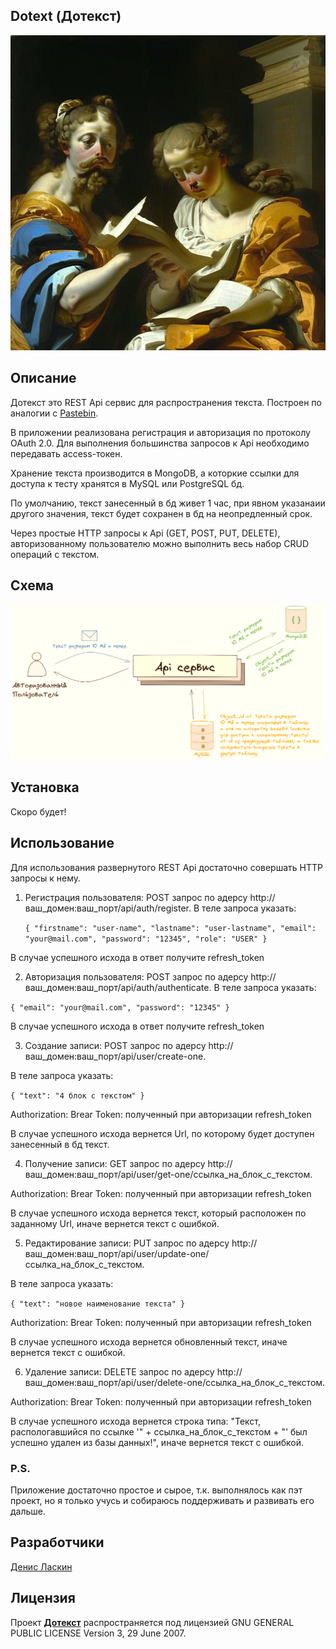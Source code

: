 ## Dotext (Дотекст)

<p align="center">
      <img src="https://github.com/DlasWEB/dotext/blob/master/img_for_readme/01.png" alt="Дотекст">
</p>

## Описание

Дотекст это REST Api сервис для распространения текста. Построен по аналогии с [Pastebin](https://pastebin.com/). 

В приложении реализована регистрация и авторизация по протоколу OAuth 2.0. Для выполнения большинства запросов к Api необходимо передавать access-токен.

Хранение текста производится в MongoDB, а которкие ссылки для доступа к тесту хранятся в MySQL или PostgreSQL бд.

По умолчанию, текст занесенный в бд живет 1 час, при явном указанаии другого значения, текст будет сохранен в бд на неопредленный срок.

Через простые HTTP запросы к Api (GET, POST, PUT, DELETE), авторизованному пользователю можно выполнить весь набор CRUD операций с текстом.


## Схема

<p align="center">
      <img src="https://github.com/DlasWEB/dotext/blob/master/img_for_readme/scheme.png" alt="Схема приложения">
</p>

## Установка

Скоро будет!

[//]: # (Для развертывания приложения необходим `docker` и два образа: `kubyshka` и `БД &#40;Mysql или PostreSql&#41;`. Приложение можно развернуть локально или на сервере.)

[//]: # (Для разворачивания приложения нужно выполнить следующие шаги &#40;**инструкция на примере Debian подобных систем**&#41;:)

[//]: # (1. Качаем образы с:<br/>)

[//]: # (    - `mysql сервером` &#40;если у вас его нет&#41; командой:)

[//]: # (        ```shell script)

[//]: # (        $ docker pull mysql)

[//]: # (        ```)

[//]: # (    - `kubyshka` командой:)

[//]: # (        ```shell script)

[//]: # (        $ docker pull mrdlas/kubyshka:kubyshka)

[//]: # (        ```)

[//]: # (2. Проверяем)

[//]: # (     ```shell script)

[//]: # (     $ docker images)

[//]: # (     ``` )

[//]: # (   если все ок, то вы увидите образы `mrdlas/kubyshka` и `mysql` &#40;возможно будут и другие, если они есть у вас на машине&#41;)

[//]: # (3. Создаем сеть для контакта между контейнером с БД и контейнером с Kubyshka)

[//]: # (     ```shell script)

[//]: # (     $ docker network create kubyshka-net)

[//]: # (     ```)

[//]: # (4. Поднимаем контейнеры с:)

[//]: # (    - mysql)

[//]: # (        ```shell script)

[//]: # (        $ sudo docker run --restart=unless-stopped -dit --net kubyshka-net -p 3307:3306 --name mysqldb_kubyshka -e MYSQL_ROOT_PASSWORD=root -e MYSQL_DATABASE=kubyshka_db -v kubyshka_storage:/var/lib/mysql mysql)

[//]: # (        ```)

[//]: # (    - kubyshka)

[//]: # (        ```shell script)

[//]: # (        $ docker run --restart=unless-stopped -dit -p 9090:8080 --name my-kubyshka --net kubyshka-net -e MYSQL_HOST=mysqldb_kubyshka -e MYSQL_USER=root -e MYSQL_PASSWORD=root -e MYSQL_PORT=3306 mrdlas/kubyshka:kubyshka        )

[//]: # (        ```)

[//]: # (      Название бд, название контейнеров, пароль root пользователя в бд и порты можно ставить свои. Главное чтобы все согласовывалось.)

[//]: # (5. Проверяем успешность подключения)

[//]: # (    ```shell script)

[//]: # (   $ docker container inspect mysqldb_kubyshka )

[//]: # (    ```)

[//]: # (   если все ок, то в разделе Networks вы увидите сеть `kubyshka-net`)

[//]: # (    ```shell script)

[//]: # (   $ docker container inspect ID_контейнера_с_кубышкой)

[//]: # (    ``` )

[//]: # (   узнать ID контейнера можно командой)

[//]: # (   ```shell script)

[//]: # (   $ docker ps )

[//]: # (   ```)

[//]: # (   если все ок, то в разделе Networks вы увидите сеть `kubyshka-net`.)

[//]: # ()
[//]: # (   ### Готово!)

[//]: # ()
[//]: # (   В браузере проходим по адресу 'localhost:9090/' и вы уведите рабочее приложение &#40;если устанавливали на сервере, то вместо localhost вбивайте его ip&#41;)

[//]: # ()
[//]: # (   <img src="https://github.com/DlasWEB/kubyshka/blob/master/img_for_readme/1.png" alt="Главная страница">)

[//]: # ()
[//]: # (   ### Далее:)

[//]: # (    1. Регистрируйте пользователя)

[//]: # (    2. Логинтесь)

[//]: # (    3. Добавляйте валюту в требуемом формате)

[//]: # (    4. Добавляйте типы сбережений)

[//]: # (    5. Добавляйте сбережения.)

[//]: # (    6. Смотрите срезы.)

## Использование

Для использования развернутого REST Api достаточно совершать HTTP запросы к нему.

1. Регистрация пользователя: POST запрос по адерсу http://ваш_домен:ваш_порт/api/auth/register. В теле запроса указать:

   ```{ "firstname": "user-name", "lastname": "user-lastname", "email": "your@mail.com", "password": "12345", "role": "USER" }```

В случае успешного исхода в ответ получите refresh_token

2.  Авторизация пользователя: POST запрос по адерсу http://ваш_домен:ваш_порт/api/auth/authenticate. В теле запроса указать:

```{ "email": "your@mail.com", "password": "12345" }```

В случае успешного исхода в ответ получите refresh_token

3. Создание записи: POST запрос по адерсу http://ваш_домен:ваш_порт/api/user/create-one.

В теле запроса указать:

   ```{ "text": "4 блок с текстом" }```

Authorization: Brear Token: полученный при авторизации refresh_token 

В случае успешного исхода вернется Url, по которому будет доступен занесенный в бд текст.

4. Получение записи: GET запрос по адерсу http://ваш_домен:ваш_порт/api/user/get-one/ссылка_на_блок_с_текстом.

Authorization: Brear Token: полученный при авторизации refresh_token 

В случае успешного исхода вернется текст, который расположен по заданному Url, иначе вернется текст с ошибкой.

5. Редактирование записи: PUT запрос по адерсу http://ваш_домен:ваш_порт/api/user/update-one/ссылка_на_блок_с_текстом.

В теле запроса указать:

   ```{ "text": "новое наименование текста" }```

Authorization: Brear Token: полученный при авторизации refresh_token 

В случае успешного исхода вернется обновленный текст, иначе вернется текст с ошибкой.

6. Удаление записи: DELETE запрос по адерсу http://ваш_домен:ваш_порт/api/user/delete-one/ссылка_на_блок_с_текстом.

Authorization: Brear Token: полученный при авторизации refresh_token 

В случае успешного исхода вернется строка типа: "Текст, распологавшийся по ссылке '" + ссылка_на_блок_с_текстом + "' был успешно удален из базы данных!", иначе вернется текст с ошибкой.

### P.S.

   Приложение достаточно простое и сырое, т.к. выполнялось как пэт проект, но я только учусь и собираюсь поддерживать и развивать его дальше.

   ## Разработчики

   [Денис Ласкин](https://github.com/DlasWEB)

   ## Лицензия

   Проект **[Дотекст](https://github.com/DlasWEB/dotext)** распространяется под лицензией GNU GENERAL PUBLIC LICENSE Version 3, 29 June 2007.
